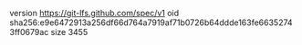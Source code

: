 version https://git-lfs.github.com/spec/v1
oid sha256:e9e6472913a256df66d764a7919af71b0726b64ddde163fe66352743ff0679ac
size 3455
